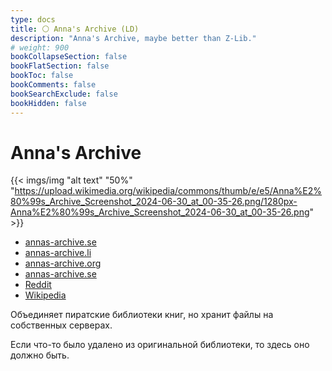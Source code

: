 ```yaml
---
type: docs
title: ⚪️ Anna's Archive (LD)
description: "Anna's Archive, maybe better than Z-Lib."
# weight: 900
bookCollapseSection: false
bookFlatSection: false
bookToc: false
bookComments: false
bookSearchExclude: false
bookHidden: false
---
```


# Anna's Archive

{{< imgs/img "alt text" "50%" "https://upload.wikimedia.org/wikipedia/commons/thumb/e/e5/Anna%E2%80%99s_Archive_Screenshot_2024-06-30_at_00-35-26.png/1280px-Anna%E2%80%99s_Archive_Screenshot_2024-06-30_at_00-35-26.png" >}}

- [annas-archive.se](https://annas-archive.se?nt)
- [annas-archive.li](https://annas-archive.li/?nt)
- [annas-archive.org](https://annas-archive.org/)
- [annas-archive.se](http://annas-archive.se/?nt)
- [Reddit](https://www.reddit.com/r/Annas_Archive/?nt)
- [Wikipedia](https://en.wikipedia.org/wiki/Anna's_Archive?nt)

Объединяет пиратские библиотеки книг, но хранит файлы на собственных серверах.

Если что-то было удалено из оригинальной библиотеки, то здесь оно должно быть.
